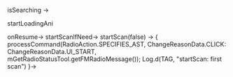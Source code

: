 isSearching ->

startLoadingAni

onResume->
startScanIfNeed->
startScan(false) ->
{
processCommand(RadioAction.SPECIFIES_AST, ChangeReasonData.CLICK: ChangeReasonData.UI_START, mGetRadioStatusTool.getFMRadioMessage());
Log.d(TAG, "startScan: first scan")
}->

